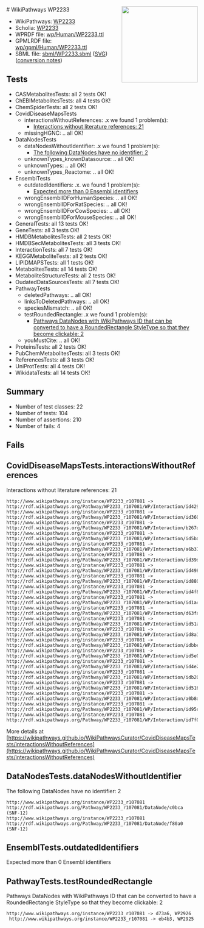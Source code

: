 <img style="float: right; width: 200px" src="../logo.png" />
# WikiPathways WP2233

* WikiPathways: [WP2233](https://identifiers.org/wikipathways:WP2233)
* Scholia: [WP2233](https://scholia.toolforge.org/wikipathways/WP2233)
* WPRDF file: [wp/Human/WP2233.ttl](../wp/Human/WP2233.ttl)
* GPMLRDF file: [wp/gpml/Human/WP2233.ttl](../wp/gpml/Human/WP2233.ttl)
* SBML file: [sbml/WP2233.sbml](../sbml/WP2233.sbml) ([SVG](../sbml/WP2233.svg)) ([conversion notes](../sbml/WP2233.txt))

## Tests
* CASMetabolitesTests: all 2 tests OK!
* ChEBIMetabolitesTests: all 4 tests OK!
* ChemSpiderTests: all 2 tests OK!
* CovidDiseaseMapsTests
    * interactionsWithoutReferences: .x we found 1 problem(s):
        * [Interactions without literature references: 21](#9701cd01)
    * missingHGNC: .. all OK!
* DataNodesTests
    * dataNodesWithoutIdentifier: .x we found 1 problem(s):
        * [The following DataNodes have no identifier: 2](#d2d32fa1)
    * unknownTypes_knownDatasource: .. all OK!
    * unknownTypes: .. all OK!
    * unknownTypes_Reactome: .. all OK!
* EnsemblTests
    * outdatedIdentifiers: .x. we found 1 problem(s):
        * [Expected more than 0 Ensembl identifiers](#f44398b7)
    * wrongEnsemblIDForHumanSpecies: .. all OK!
    * wrongEnsemblIDForRatSpecies: .. all OK!
    * wrongEnsemblIDForCowSpecies: .. all OK!
    * wrongEnsemblIDForMouseSpecies: .. all OK!
* GeneralTests: all 13 tests OK!
* GeneTests: all 3 tests OK!
* HMDBMetabolitesTests: all 2 tests OK!
* HMDBSecMetabolitesTests: all 3 tests OK!
* InteractionTests: all 7 tests OK!
* KEGGMetaboliteTests: all 2 tests OK!
* LIPIDMAPSTests: all 1 tests OK!
* MetabolitesTests: all 14 tests OK!
* MetaboliteStructureTests: all 2 tests OK!
* OudatedDataSourcesTests: all 7 tests OK!
* PathwayTests
    * deletedPathways: .. all OK!
    * linksToDeletedPathways: .. all OK!
    * speciesMismatch: .. all OK!
    * testRoundedRectangle: .x we found 1 problem(s):
        * [Pathways DataNodes with WikiPathways ID that can be converted to have a RoundedRectangle StyleType so that they become clickable: 2](#9fbad3cc)
    * youMustCite: .. all OK!
* ProteinsTests: all 2 tests OK!
* PubChemMetabolitesTests: all 3 tests OK!
* ReferencesTests: all 3 tests OK!
* UniProtTests: all 4 tests OK!
* WikidataTests: all 14 tests OK!


## Summary

* Number of test classes: 22
* Number of tests: 104
* Number of assertions: 210
* Number of fails: 4

## Fails

<a name="9701cd01" />

## CovidDiseaseMapsTests.interactionsWithoutReferences

Interactions without literature references: 21
```
http://www.wikipathways.org/instance/WP2233_r107081 -> http://rdf.wikipathways.org/Pathway/WP2233_r107081/WP/Interaction/id4296e65d
http://www.wikipathways.org/instance/WP2233_r107081 -> http://rdf.wikipathways.org/Pathway/WP2233_r107081/WP/Interaction/id36093cae
http://www.wikipathways.org/instance/WP2233_r107081 -> http://rdf.wikipathways.org/Pathway/WP2233_r107081/WP/Interaction/b267d
http://www.wikipathways.org/instance/WP2233_r107081 -> http://rdf.wikipathways.org/Pathway/WP2233_r107081/WP/Interaction/id5ba3199e
http://www.wikipathways.org/instance/WP2233_r107081 -> http://rdf.wikipathways.org/Pathway/WP2233_r107081/WP/Interaction/a6b37
http://www.wikipathways.org/instance/WP2233_r107081 -> http://rdf.wikipathways.org/Pathway/WP2233_r107081/WP/Interaction/id39d15fd6
http://www.wikipathways.org/instance/WP2233_r107081 -> http://rdf.wikipathways.org/Pathway/WP2233_r107081/WP/Interaction/id49842ed0
http://www.wikipathways.org/instance/WP2233_r107081 -> http://rdf.wikipathways.org/Pathway/WP2233_r107081/WP/Interaction/id88064001
http://www.wikipathways.org/instance/WP2233_r107081 -> http://rdf.wikipathways.org/Pathway/WP2233_r107081/WP/Interaction/id4f82b578
http://www.wikipathways.org/instance/WP2233_r107081 -> http://rdf.wikipathways.org/Pathway/WP2233_r107081/WP/Interaction/id1a46eb94
http://www.wikipathways.org/instance/WP2233_r107081 -> http://rdf.wikipathways.org/Pathway/WP2233_r107081/WP/Interaction/d63fa
http://www.wikipathways.org/instance/WP2233_r107081 -> http://rdf.wikipathways.org/Pathway/WP2233_r107081/WP/Interaction/id51ac5276
http://www.wikipathways.org/instance/WP2233_r107081 -> http://rdf.wikipathways.org/Pathway/WP2233_r107081/WP/Interaction/id8a189c1a
http://www.wikipathways.org/instance/WP2233_r107081 -> http://rdf.wikipathways.org/Pathway/WP2233_r107081/WP/Interaction/idbbea6fcb
http://www.wikipathways.org/instance/WP2233_r107081 -> http://rdf.wikipathways.org/Pathway/WP2233_r107081/WP/Interaction/id5e0f459a
http://www.wikipathways.org/instance/WP2233_r107081 -> http://rdf.wikipathways.org/Pathway/WP2233_r107081/WP/Interaction/id4e2bc1d7
http://www.wikipathways.org/instance/WP2233_r107081 -> http://rdf.wikipathways.org/Pathway/WP2233_r107081/WP/Interaction/idb200f46f
http://www.wikipathways.org/instance/WP2233_r107081 -> http://rdf.wikipathways.org/Pathway/WP2233_r107081/WP/Interaction/id516757ec
http://www.wikipathways.org/instance/WP2233_r107081 -> http://rdf.wikipathways.org/Pathway/WP2233_r107081/WP/Interaction/a0b8d
http://www.wikipathways.org/instance/WP2233_r107081 -> http://rdf.wikipathways.org/Pathway/WP2233_r107081/WP/Interaction/id95c41c5b
http://www.wikipathways.org/instance/WP2233_r107081 -> http://rdf.wikipathways.org/Pathway/WP2233_r107081/WP/Interaction/id7f056497
```

More details at [https://wikipathways.github.io/WikiPathwaysCurator/CovidDiseaseMapsTests/interactionsWithoutReferences](https://wikipathways.github.io/WikiPathwaysCurator/CovidDiseaseMapsTests/interactionsWithoutReferences)

<a name="d2d32fa1" />

## DataNodesTests.dataNodesWithoutIdentifier

The following DataNodes have no identifier: 2
```
http://www.wikipathways.org/instance/WP2233_r107081 http://rdf.wikipathways.org/Pathway/WP2233_r107081/DataNode/c0bca (SNF-12)
http://www.wikipathways.org/instance/WP2233_r107081 http://rdf.wikipathways.org/Pathway/WP2233_r107081/DataNode/f80a0 (SNF-12)
```

<a name="f44398b7" />

## EnsemblTests.outdatedIdentifiers

Expected more than 0 Ensembl identifiers
<a name="9fbad3cc" />

## PathwayTests.testRoundedRectangle

Pathways DataNodes with WikiPathways ID that can be converted to have a RoundedRectangle StyleType so that they become clickable: 2
```
http://www.wikipathways.org/instance/WP2233_r107081 -> d73a6, WP2926
 http://www.wikipathways.org/instance/WP2233_r107081 -> eb4b3, WP2925
 ```

